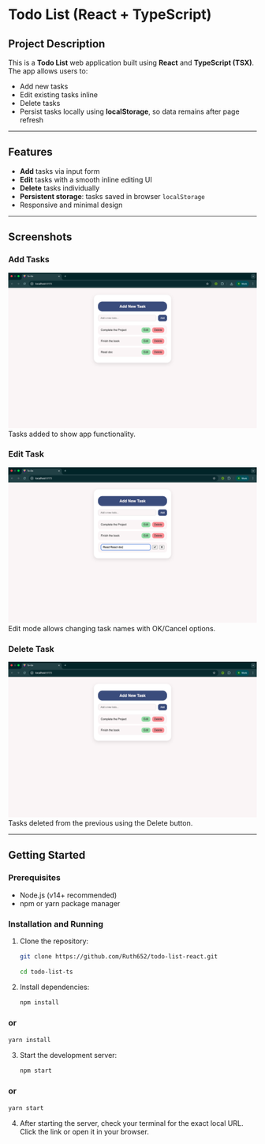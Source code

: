 # Todo List (React + TypeScript)

## Project Description

This is a **Todo List** web application built using **React** and **TypeScript (TSX)**. The app allows users to:

- Add new tasks
- Edit existing tasks inline
- Delete tasks
- Persist tasks locally using **localStorage**, so data remains after page refresh

---

## Features

- **Add** tasks via input form
- **Edit** tasks with a smooth inline editing UI
- **Delete** tasks individually
- **Persistent storage**: tasks saved in browser `localStorage`
- Responsive and minimal design

---

## Screenshots

### Add Tasks

![Add Item](screenshots/add.png)  
Tasks added to show app functionality.

### Edit Task

![Edit Item](screenshots/edit.png)  
Edit mode allows changing task names with OK/Cancel options.

### Delete Task

![Delete Item](screenshots/delete.png)  
Tasks deleted from the previous using the Delete button.

---

## Getting Started

### Prerequisites

- Node.js (v14+ recommended)
- npm or yarn package manager

### Installation and Running

1. Clone the repository:

   ```bash
   git clone https://github.com/Ruth652/todo-list-react.git
   ```

   ```bash
   cd todo-list-ts
   ```

2. Install dependencies:
   ```bash
   npm install
   ```

### or

```bash
yarn install
```

3. Start the development server:

   ```bash
   npm start
   ```

### or

```bash
yarn start
```

4. After starting the server, check your terminal for the exact local URL. Click the link or open it in your browser.
